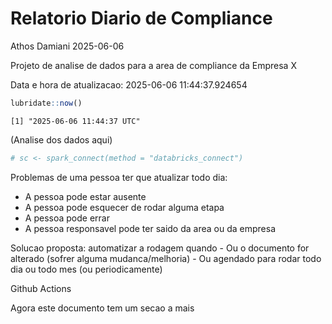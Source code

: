# Relatorio Diario de Compliance
Athos Damiani
2025-06-06

Projeto de analise de dados para a area de compliance da Empresa X

Data e hora de atualizacao: 2025-06-06 11:44:37.924654

``` r
lubridate::now()
```

    [1] "2025-06-06 11:44:37 UTC"

(Analise dos dados aqui)

``` r
# sc <- spark_connect(method = "databricks_connect")
```

Problemas de uma pessoa ter que atualizar todo dia:

-   A pessoa pode estar ausente
-   A pessoa pode esquecer de rodar alguma etapa
-   A pessoa pode errar
-   A pessoa responsavel pode ter saido da area ou da empresa

Solucao proposta: automatizar a rodagem quando - Ou o documento for
alterado (sofrer alguma mudanca/melhoria) - Ou agendado para rodar todo
dia ou todo mes (ou periodicamente)

Github Actions

Agora este documento tem um secao a mais
